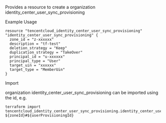Provides a resource to create a organization identity_center_user_sync_provisioning

Example Usage

```hcl
resource "tencentcloud_identity_center_user_sync_provisioning" "identity_center_user_sync_provisioning" {
  zone_id = "z-xxxxxx"
  description = "tf-test"
  deletion_strategy = "Keep"
  duplication_strategy = "TakeOver"
  principal_id = "u-xxxxxx"
  principal_type = "User"
  target_uin = "xxxxxx"
  target_type = "MemberUin"
}
```

Import

organization identity_center_user_sync_provisioning can be imported using the id, e.g.

```
terraform import tencentcloud_identity_center_user_sync_provisioning.identity_center_user_sync_provisioning ${zoneId}#${userProvisioningId}
```
